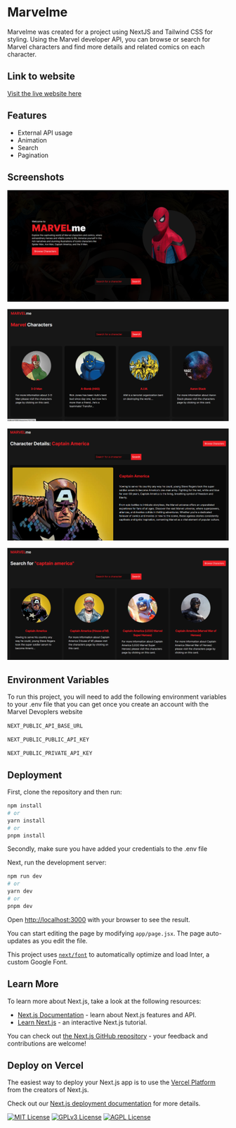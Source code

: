 # Marvelme

Marvelme was created for a project using NextJS and Tailwind CSS for styling. Using the Marvel developer API, you can browse or search for Marvel characters and find more details and related comics on each character.

## Link to website
<a href="https://marvel-me.vercel.app/" target="_blank">Visit the live website here</a>

## Features

- External API usage
- Animation
- Search
- Pagination

## Screenshots

![App Screenshot](https://github.com/c76w/Marvel_me/blob/master/home_page.png)

![App Screenshot](https://github.com/c76w/Marvel_me/blob/master/characters_page.png)

![App Screenshot](https://github.com/c76w/Marvel_me/blob/master/character_details_page.png)

![App Screenshot](https://github.com/c76w/marvel_me/blob/master/search_page.png)

## Environment Variables

To run this project, you will need to add the following environment variables to your .env file that you can get once you create an account with the Marvel Devoplers website

`NEXT_PUBLIC_API_BASE_URL`

`NEXT_PUBLIC_PUBLIC_API_KEY`

`NEXT_PUBLIC_PRIVATE_API_KEY`

## Deployment

First, clone the repository and then run:

```bash
npm install
# or
yarn install
# or
pnpm install
```

Secondly, make sure you have added your credentials to the .env file

Next, run the development server:

```bash
npm run dev
# or
yarn dev
# or
pnpm dev
```

Open [http://localhost:3000](http://localhost:3000) with your browser to see the result.

You can start editing the page by modifying `app/page.jsx`. The page auto-updates as you edit the file.

This project uses [`next/font`](https://nextjs.org/docs/basic-features/font-optimization) to automatically optimize and load Inter, a custom Google Font.

## Learn More

To learn more about Next.js, take a look at the following resources:

- [Next.js Documentation](https://nextjs.org/docs) - learn about Next.js features and API.
- [Learn Next.js](https://nextjs.org/learn) - an interactive Next.js tutorial.

You can check out [the Next.js GitHub repository](https://github.com/vercel/next.js/) - your feedback and contributions are welcome!

## Deploy on Vercel

The easiest way to deploy your Next.js app is to use the [Vercel Platform](https://vercel.com/new?utm_medium=default-template&filter=next.js&utm_source=create-next-app&utm_campaign=create-next-app-readme) from the creators of Next.js.

Check out our [Next.js deployment documentation](https://nextjs.org/docs/deployment) for more details.

[![MIT License](https://img.shields.io/badge/License-MIT-green.svg)](https://choosealicense.com/licenses/mit/)
[![GPLv3 License](https://img.shields.io/badge/License-GPL%20v3-yellow.svg)](https://opensource.org/licenses/)
[![AGPL License](https://img.shields.io/badge/license-AGPL-blue.svg)](http://www.gnu.org/licenses/agpl-3.0)
